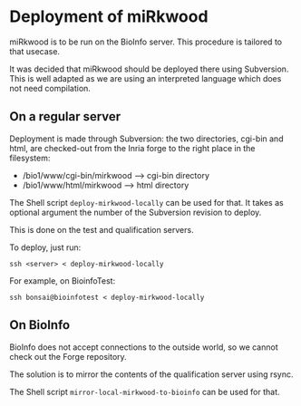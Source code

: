 Deployment of miRkwood
======================

miRkwood is to be run on the BioInfo server. This procedure is tailored to that usecase.

It was decided that miRkwood should be deployed there using Subversion.
This is well adapted as we are using an interpreted language which does not need compilation.


On a regular server
-------------------

Deployment is made through Subversion: the two directories, cgi-bin and html,
are checked-out from the Inria forge to the right place in the filesystem:

- /bio1/www/cgi-bin/mirkwood --> cgi-bin directory
- /bio1/www/html/mirkwood --> html directory

The Shell script `deploy-mirkwood-locally` can be used for that.
It takes as optional argument the number of the Subversion revision to deploy.


This is done on the test and qualification servers.

To deploy, just run:

    ssh <server> < deploy-mirkwood-locally

For example, on BioinfoTest:

    ssh bonsai@bioinfotest < deploy-mirkwood-locally


On BioInfo
----------

BioInfo does not accept connections to the outside world, so we cannot check out the Forge repository.

The solution is to mirror the contents of the qualification server using rsync.

The Shell script `mirror-local-mirkwood-to-bioinfo` can be used for that.
